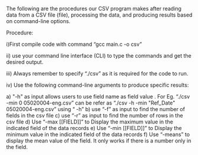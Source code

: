 The following are the procedures our CSV program makes  after reading data from a CSV file (file), processing the data, and producing results based on command-line options.

Procedure:

i)First compile code with command “gcc main.c -o csv”

ii) use your command line interface (CLI) to type the commands and get the desired output.

iii) Always remember to specify “./csv” as it is required for the code to run.

iv) Use the following command-line arguments to produce specific results:

 a)  "-h" as input allows users to use field name as field value .
      For Eg. “./csv -min 0 05020004-eng.csv” can be refer as “./csv -h -min "Ref_Date" 05020004-eng.csv” using “ -h”
 b)  use “-f” as input to find the number of fields in the csv file 
 c) use “-r” as input to find the number of rows in the csv file 
 d) Use “-max [[FIELD]]”  to Display the maximum value in the indicated field of the data records
 e) Use “-min [[FIELD]]”  to Display the minimum value in the indicated field of the data records
 f) Use “-means” to display the mean value of the field. It only works if there is a number only in the field.



